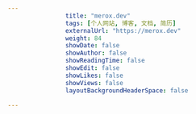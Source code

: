 ---
                title: "merox.dev"
                tags: [个人网站, 博客, 文档, 简历]
                externalUrl: "https://merox.dev"
                weight: 84
                showDate: false
                showAuthor: false
                showReadingTime: false
                showEdit: false
                showLikes: false
                showViews: false
                layoutBackgroundHeaderSpace: false
                ---


